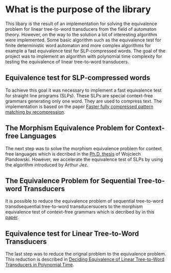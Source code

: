 # What is the purpose of the library
This libary is the result of an implementation for solving the equivalence problem for linear tree-to-word transducers from the field of automaton theory. However, on the way to the solution a lot of interesting algorithm were implemented. Some basic algorithm such as the equivalence test for finite deterministic word automaton and more complex algorithms for example a fast equivalence test for SLP-compressed words. The goal of the project was to implement an algorithm with polynomial time complexity for testing the equivalence of linear tree-to-word transducers. 

## Equivalence test for SLP-compressed words
To achieve this goal it was necessary to implement a fast equivalence test for straight line programs (SLPs). These SLPs are special context-free grammars generating only one word. They are used to compress text. The implementation is based on the paper [Faster fully compressed pattern matching by recompression](https://arxiv.org/abs/1111.3244).

## The Morphism Equivalence Problem for Context-free Languages
The next step was to solve the morphism equivalence problem for context free languages which is decribed in the [Ph.D. thesis](http://citeseerx.ist.psu.edu/viewdoc/download?doi=10.1.1.36.8729&rep=rep1&type=pdf) of Wojciech Plandowski. However, we accelerate the equivalence test of SLPs by using the algorithm introduced by Arthur Jez. 

## The Equivalence Problem for Sequential Tree-to-word Transducers
It is possible to reduce the equivalence problem of sequential tree-to-word transdsequential tree-to-word transducersucers to the morphism equivalence test of context-free grammars which is decribed by in this [paper](http://www.grappa.univ-lille3.fr/~staworko/papers/staworko-fct09.pdf).

## Equivalence test for Linear Tree-to-Word Transducers
The last step was to reduce the orignal problem to the equivalence problem. This reduction is described in [Deciding Equivalence of Linear Tree-to-Word Transducers in Polynomial Time](https://arxiv.org/abs/1606.03758). 

